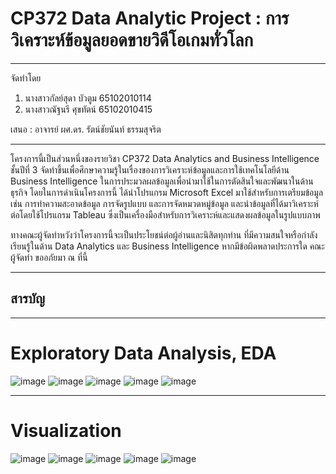 # CP372 Data Analytic Project : การวิเคราะห์ข้อมูลยอดขายวิดีโอเกมทั่วโลก

---

จัดทำโดย
1. นางสาวกัลย์สุดา บัวตูม 65102010114
2. นางสาวณัฐนรี ศุขทัตน์ 65102010415

เสนอ : อาจารย์ ผศ.ดร. รัตน์ชัยนันท์ ธรรมสุจริต

---

โครงการนี้เป็นส่วนหนึ่งของรายวิชา CP372 Data Analytics and Business Intelligence ชั้นปีที่ 3 จัดทำขึ้นเพื่อศึกษาความรู้ในเรื่องของการวิเคราะห์ข้อมูลและการใช้เทคโนโลยีด้าน Business Intelligence ในการประมวลผลข้อมูลเพื่อนำมาใช้ในการตัดสินใจและพัฒนาในด้านธุรกิจ โดยในการดำเนินโครงการนี้ ได้นำโปรแกรม Microsoft Excel มาใช้สำหรับการเตรียมข้อมูล เช่น การทำความสะอาดข้อมูล การจัดรูปแบบ และการจัดหมวดหมู่ข้อมูล และนำข้อมูลที่ได้มาวิเคราะห์ต่อโดยใช้โปรแกรม Tableau ซึ่งเป็นเครื่องมือสำหรับการวิเคราะห์และแสดงผลข้อมูลในรูปแบบภาพ

ทางคณะผู้จัดทำหวังว่าโครงการนี้จะเป็นประโยชน์ต่อผู้อ่านและนิสิตทุกท่าน ที่มีความสนใจหรือกำลังเรียนรู้ในด้าน Data Analytics และ Business Intelligence หากมีข้อผิดพลาดประการใด คณะผู้จัดทำ ขออภัยมา ณ ที่นี้

---

## สารบัญ
---


# Exploratory Data Analysis, EDA
![image](https://github.com/user-attachments/assets/92bbd81a-10de-4f30-bdcf-784764395b1f)
![image](https://github.com/user-attachments/assets/0c4ef0c7-8697-4c36-a9b5-0b379c298a49)
![image](https://github.com/user-attachments/assets/b8739379-0105-4c6e-a2c7-d23f4fb3dbd6)
![image](https://github.com/user-attachments/assets/1db15267-57ee-49db-8942-1954356759e6)
![image](https://github.com/user-attachments/assets/a2b1f725-1ff5-4adb-83ad-0881735e65a1)

---

# Visualization
![image](https://github.com/user-attachments/assets/dd39db57-6c6f-404f-960a-a220397c9b27)
![image](https://github.com/user-attachments/assets/c772081c-4816-447b-bc0a-23b3d789c668)
![image](https://github.com/user-attachments/assets/b2299f04-02b9-4656-bce2-6c60b8b05c42)
![image](https://github.com/user-attachments/assets/63df8136-26ed-4c46-b821-412eadefb563)
![image](https://github.com/user-attachments/assets/5eed8502-ecd8-4ed1-a23d-786c880353a7)

